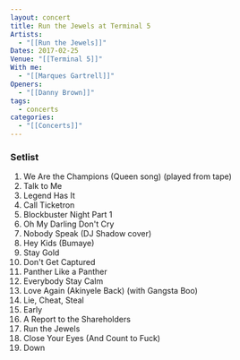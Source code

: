 ```yaml
---
layout: concert
title: Run the Jewels at Terminal 5
Artists:
  - "[[Run the Jewels]]"
Dates: 2017-02-25
Venue: "[[Terminal 5]]"
With me:
  - "[[Marques Gartrell]]"
Openers:
  - "[[Danny Brown]]"
tags:
  - concerts
categories:
  - "[[Concerts]]"
---
```


### Setlist
1. We Are the Champions (Queen song) (played from tape)
2. Talk to Me
3. Legend Has It
4. Call Ticketron
5. Blockbuster Night Part 1
6. Oh My Darling Don't Cry
7. Nobody Speak (DJ Shadow cover)
8. Hey Kids (Bumaye)
9. Stay Gold
10. Don't Get Captured
11. Panther Like a Panther
12. Everybody Stay Calm
13. Love Again (Akinyele Back) (with Gangsta Boo)
14. Lie, Cheat, Steal
15. Early
16. A Report to the Shareholders
17. Run the Jewels
18. Close Your Eyes (And Count to Fuck)
19. Down
